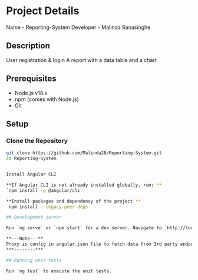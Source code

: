 
# Project Details
Name - Reporting-System
Developer - Malinda Ranasinghe


## Description
User registration & login
A report with a data table and a chart


## Prerequisites
- Node.js v18.x
- npm (comes with Node.js)
- Git

## Setup

### Clone the Repository

```bash
git clone https://github.com/Malinda28/Reporting-System.git
cd Reporting-System


Install Angular CLI

**If Angular CLI is not already installed globally, run: **
`npm install -g @angular/cli`

**Install packages and dependency of the project **
 npm install --legacy-peer-deps

## Development server

Run `ng serve` or `npm start` for a dev server. Navigate to `http://localhost:4200/`. 

**---Note---**
Proxy is config in angular.json file to fetch data from 3rd party endpoint
***--------***

## Running unit tests

Run `ng test` to execute the unit tests.

